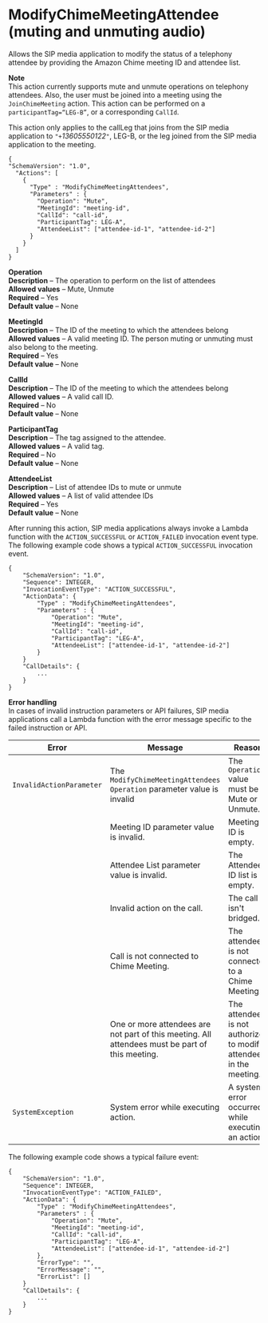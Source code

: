# ModifyChimeMeetingAttendee \(muting and unmuting audio\)<a name="mute-unmute"></a>

Allows the SIP media application to modify the status of a telephony attendee by providing the Amazon Chime meeting ID and attendee list\.

**Note**  
This action currently supports mute and unmute operations on telephony attendees\. Also, the user must be joined into a meeting using the `JoinChimeMeeting` action\. This action can be performed on a `participantTag=“LEG-B”`, or a corresponding `CallId`\. 

This action only applies to the callLeg that joins from the SIP media application to `"+`*13605550122*`"`, LEG\-B, or the leg joined from the SIP media application to the meeting\.

```
{
"SchemaVersion": "1.0",
  "Actions": [
    {
      "Type" : "ModifyChimeMeetingAttendees",
      "Parameters" : {
        "Operation": "Mute",
        "MeetingId": "meeting-id",
        "CallId": "call-id",
        "ParticipantTag": LEG-A",
        "AttendeeList": ["attendee-id-1", "attendee-id-2"]
      }
    }
  ]
}
```

**Operation**  
**Description** – The operation to perform on the list of attendees  
**Allowed values** – Mute, Unmute  
**Required** – Yes  
**Default value** – None

**MeetingId**  
**Description** – The ID of the meeting to which the attendees belong  
**Allowed values** – A valid meeting ID\. The person muting or unmuting must also belong to the meeting\.  
**Required** – Yes  
**Default value** – None

**CallId**  
**Description** – The ID of the meeting to which the attendees belong  
**Allowed values** – A valid call ID\.  
**Required** – No  
**Default value** – None

**ParticipantTag**  
**Description** – The tag assigned to the attendee\.  
**Allowed values** – A valid tag\.  
**Required** – No  
**Default value** – None

**AttendeeList**  
**Description** – List of attendee IDs to mute or unmute  
**Allowed values** – A list of valid attendee IDs  
**Required** – Yes  
**Default value** – None

After running this action, SIP media applications always invoke a Lambda function with the `ACTION_SUCCESSFUL` or `ACTION_FAILED` invocation event type\. The following example code shows a typical `ACTION_SUCCESSFUL` invocation event\.

```
{
    "SchemaVersion": "1.0",
    "Sequence": INTEGER,
    "InvocationEventType": "ACTION_SUCCESSFUL",
    "ActionData": {
        "Type" : "ModifyChimeMeetingAttendees",
        "Parameters" : {
            "Operation": "Mute",
            "MeetingId": "meeting-id",
            "CallId": "call-id",
            "ParticipantTag": "LEG-A",
            "AttendeeList": ["attendee-id-1", "attendee-id-2"]
        }
    }
    "CallDetails": {
        ...
    }
}
```

**Error handling**  
In cases of invalid instruction parameters or API failures, SIP media applications call a Lambda function with the error message specific to the failed instruction or API\.


|  Error  |  Message  |  Reason  | 
| --- | --- | --- | 
|  `InvalidActionParameter`  |  The `ModifyChimeMeetingAttendees Operation` parameter value is invalid  |  The `Operation` value must be Mute or Unmute\.  | 
|     |  Meeting ID parameter value is invalid\.  |  Meeting ID is empty\.  | 
|     |  Attendee List parameter value is invalid\.  |  The Attendee ID list is empty\.  | 
|     |  Invalid action on the call\.  |  The call isn't bridged\.  | 
|     |  Call is not connected to Chime Meeting\.  |  The attendee is not connected to a Chime Meeting\.  | 
|     |  One or more attendees are not part of this meeting\. All attendees must be part of this meeting\.  |  The attendee is not authorized to modify attendees in the meeting\.  | 
|  `SystemException`  |  System error while executing action\.  |  A system error occurred while executing an action\.  | 

The following example code shows a typical failure event:

```
{
    "SchemaVersion": "1.0",
    "Sequence": INTEGER,
    "InvocationEventType": "ACTION_FAILED",
    "ActionData": {
        "Type" : "ModifyChimeMeetingAttendees",
        "Parameters" : {
            "Operation": "Mute",
            "MeetingId": "meeting-id",
            "CallId": "call-id",
            "ParticipantTag": "LEG-A",
            "AttendeeList": ["attendee-id-1", "attendee-id-2"]
        },
        "ErrorType": "",
        "ErrorMessage": "",
        "ErrorList": []
    }
    "CallDetails": {
        ...
    }
}
```